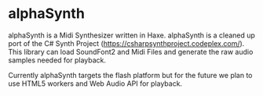 # alphaSynth

alphaSynth is a Midi Synthesizer written in Haxe. alphaSynth is a cleaned up port of the C# Synth Project (https://csharpsynthproject.codeplex.com/). 
This library can load SoundFont2 and Midi Files and generate the raw audio samples needed for playback. 

Currently alphaSynth targets the flash platform but for the future we plan to use HTML5 workers and Web Audio API for playback. 